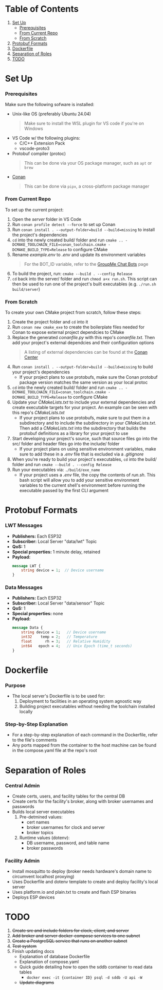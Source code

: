 # Table of Contents
1. [Set Up](#set-up)
    - [Prerequisites](#prerequisites)
    - [From Current Repo](#from-current-repo)
    - [From Scratch](#from-scratch)
3. [Protobuf Formats](#protobuf-formats)
4. [Dockerfile](#dockerfile)
5. [Separation of Roles](#separation-of-roles)
6. [TODO](#todo)

# Set Up
### Prerequisites
Make sure the following sofware is installed:
- Unix-like OS (preferably Ubuntu 24.04)
    > Make sure to install the WSL plugin for VS code if you're on Windows
- VS Code w/ the following plugins:
    - C/C++ Extension Pack
    - vscode-proto3
- Protobuf compiler (protoc)
    > This can be done via your OS package manager, such as `apt` or `brew`
- [Conan](https://conan.io/downloads)
    > This can be done via `pipx`, a cross-platform package manager

### From Current Repo
To set up the current project:
1. Open the *server* folder in VS Code
2. Run `conan profile detect --force` to set up Conan
3. Run `conan install . --output-folder=build --build=missing` to install the project's dependencies
4. `cd` into the newly created build/ folder and run `cmake .. -DCMAKE_TOOLCHAIN_FILE=conan_toolchain.cmake -DCMAKE_BUILD_TYPE=Release` to configure CMake
5. Rename *example.env* to *.env* and update its environment variables
    > For the BOT_ID variable, refer to the [GroupMe Chat Bots](https://dev.groupme.com/bots) page
6. To build the project, run: `cmake --build . --config Release`
7. `cd` back into the server/ folder and run `chmod a+x run.sh`. This script can then be used to run one of the project's built executables (e.g. `./run.sh build/server`)

### From Scratch
To create your own CMake project from scratch, follow these steps:
1. Create the project folder and `cd` into it
2. Run `conan new cmake_exe` to create the boilerplate files needed for Conan to expose external project dependcies to CMake
3. Replace the generated *conanfile.py* with this repo's *conanfile.txt*. Then add your project's external dependcies and their configuration options
    > A listing of external dependencies can be found at the [Conan Center](https://conan.io/center)
4. Run `conan install . --output-folder=build --build=missing` to build your project's dependencies
    - If your project plans to use protobufs, make sure the Conan protobuf package version matches the same version as your local protoc 
5. `cd` into the newly created build/ folder and run `cmake .. -DCMAKE_TOOLCHAIN_FILE=conan_toolchain.cmake -DCMAKE_BUILD_TYPE=Release` to configure CMake
6. Update your *CMakeLists.txt* to include your external dependencies and create executable targets for your project. An example can be seen with this repo's *CMakeLists.txt* 
    - If your project plans to use protobufs, make sure to put them in a subdirectory and to include the subdirectory in your *CMakeLists.txt*. Then add a *CMakeLists.txt* into the subdirectory that builds the protobuf definitions as a library for your project to use
7. Start developing your project's source, such that source files go into the src/ folder and header files go into the include/ folder
    - If your project plans on using sensitive environment variables, make sure to add these in a *.env* file  that is excluded via a *.gitignore*
8. When you're ready to build your project's executables, `cd` into the build/ folder and run `cmake --build . --config Release`
9. Run your executables via: `./build/exe_name`
    - If your project uses a *.env* file, the copy the contents of *run.sh*. This bash script will allow you to add your sensitive environment variables to the current shell's environment before running the executable passed by the first CLI argument 

# Protobuf Formats
### LWT Messages
- **Publishers:** Each ESP32
- **Subscriber:** Local Server "data/lwt" Topic
- **QoS:** 1
- **Special properties:** 1 minute delay, retained
- **Payload:**
    ```proto
    message LWT {
        string device = 1;  // Device username
    }
    ```

### Data Messages
- **Publishers:** Each ESP32
- **Subscriber:** Local Server "data/sensor" Topic
- **QoS:** 1
- **Special properties:** none
- **Payload:**
    ```proto
    message Data {
        string device = 1;   // Device username
        int32    temp = 2;   // Temperature
        float      rh = 3;   // Relative Humidity
        int64   epoch = 4;   // Unix Epoch (time_t seconds)
    }
    ```

# Dockerfile
### Purpose
- The local server's Dockerfile is to be used for:
    1. Deployment to facilities in an operating system agnostic way
    2. Building project executables without needing the toolchain installed locally

### Step-by-Step Explanation
- For a step-by-step explanation of each command in the Dockerfile, refer to the file's comments
- Any ports mapped from the container to the host machine can be found in the compose.yaml file at the repo's root 

# Separation of Roles
### Central Admin
- Create certs, users, and facility tables for the central DB 
- Create certs for the facility's broker, along with broker usernames and passwords
- Builds local server executables
    1. Pre-detmined values: 
        - cert names
        - broker usernames for clock and server
        - broker topics
    2. Runtime values (dotenv):
        - DB username, password, and table name 
        - broker passwords 

### Facility Admin
- Install mosquitto to deploy (broker needs hardware's domain name to circumvent localhost proxying)
- Uses Dockerfile and dotenv template to create and deploy facility's local server
- Uses platform.io and plain.txt to create and flash ESP binaries
- Deploys ESP devices

# TODO
1. ~~Create src and include folders for clock, client, and server~~
2. ~~Add broker and server docker-compose services to one subnet~~
3. ~~Create a PostgreSQL service that runs on another subnet~~
4. ~~Test system~~
5. Finish updating docs
    - Explanation of database Dockerfile
    - Explanation of compose.yaml
    - Quick guide detailing how to open the sddb container to read data tables
        - `docker exec -it {container ID} psql -d sddb -U api -W`
    - ~~Update diagrams~~